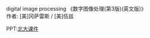 digital image processing
《数字图像处理(第3版)(英文版)》  
作者: [美]冈萨雷斯 / [美]伍兹 


PPT:[北大课件](https://wenku.baidu.com/view/11f7d420b0717fd5360cdc8e.html?from=search)
 
